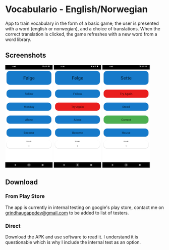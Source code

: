 # Vocabulario - English/Norwegian
App to train vocabulary in the form of a basic game; the user is presented with a word (english or norwegian), and a choice of translations. When the correct translation is clicked, the game refreshes with a new word from a word library.

## Screenshots
<img src="sc1.png" alt="" width="150">
<img src="sc2.png" alt="" width="150">
<img src="sc3.png" alt="" width="150">

## Download
### From Play Store
The app is currently in internal testing on google's play store, contact me on grindhaugappdev@gmail.com to be added to list of testers.

### Direct
Download the APK and use software to read it. I understand it is questionable which is why I include the internal test as an option.
